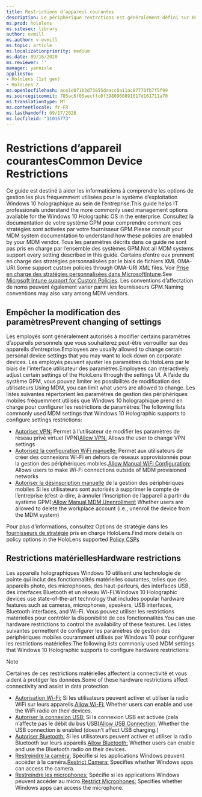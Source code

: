 ```yaml
---
title: Restrictions d’appareil courantes
description: Le périphérique restrctions est généralement défini sur HoloLens.
ms.prod: hololens
ms.sitesec: library
author: evmill
ms.author: v-evmill
ms.topic: article
ms.localizationpriority: medium
ms.date: 09/16/2020
ms.reviewer: ''
manager: yannisle
appliesto:
- HoloLens (1st gen)
- HoloLens 2
ms.openlocfilehash: ace1e071b3d73855daacc8a11ac87770fb7f5f99
ms.sourcegitcommit: 785ac6f05aecffc0f3980960891617d161711a70
ms.translationtype: MT
ms.contentlocale: fr-FR
ms.lasthandoff: 09/17/2020
ms.locfileid: "11016773"
---
```

# <span data-ttu-id="2c09d-103">Restrictions d’appareil courantes</span><span class="sxs-lookup"><span data-stu-id="2c09d-103">Common Device Restrictions</span></span> 

<span data-ttu-id="2c09d-104">Ce guide est destiné à aider les informaticiens à comprendre les options de gestion les plus fréquemment utilisées pour le système d’exploitation Windows 10 holographique au sein de l’entreprise.</span><span class="sxs-lookup"><span data-stu-id="2c09d-104">This guide helps IT professionals understand the more commonly used management options available for the Windows 10 Holographic OS in the enterprise.</span></span> <span data-ttu-id="2c09d-105">Consultez la documentation de votre système GPM pour comprendre comment ces stratégies sont activées par votre fournisseur GPM.</span><span class="sxs-lookup"><span data-stu-id="2c09d-105">Please consult your MDM system documentation to understand how these policies are enabled by your MDM vendor.</span></span> <span data-ttu-id="2c09d-106">Tous les paramètres décrits dans ce guide ne sont pas pris en charge par l’ensemble des systèmes GPM.</span><span class="sxs-lookup"><span data-stu-id="2c09d-106">Not all MDM systems support every setting described in this guide.</span></span> <span data-ttu-id="2c09d-107">Certains d’entre eux prennent en charge des stratégies personnalisées par le biais de fichiers XML OMA-URI.</span><span class="sxs-lookup"><span data-stu-id="2c09d-107">Some support custom policies through OMA-URI XML files.</span></span> <span data-ttu-id="2c09d-108">Voir [Prise en charge des stratégies personnalisées dans MicrosoftIntune](https://docs.microsoft.com/mem/intune/configuration/custom-settings-windows-10).</span><span class="sxs-lookup"><span data-stu-id="2c09d-108">See [Microsoft Intune support for Custom Policies](https://docs.microsoft.com/mem/intune/configuration/custom-settings-windows-10).</span></span> <span data-ttu-id="2c09d-109">Les conventions d’affectation de noms peuvent également varier parmi les fournisseurs GPM.</span><span class="sxs-lookup"><span data-stu-id="2c09d-109">Naming conventions may also vary among MDM vendors.</span></span>

## <span data-ttu-id="2c09d-110">Empêcher la modification des paramètres</span><span class="sxs-lookup"><span data-stu-id="2c09d-110">Prevent changing of settings</span></span>
<span data-ttu-id="2c09d-111">Les employés sont généralement autorisés à modifier certains paramètres d’appareils personnels que vous souhaiterez peut-être verrouiller sur des appareils d’entreprise.</span><span class="sxs-lookup"><span data-stu-id="2c09d-111">Employees are usually allowed to change certain personal device settings that you may want to lock down on corporate devices.</span></span> <span data-ttu-id="2c09d-112">Les employés peuvent ajuster les paramètres du HoloLens par le biais de l’interface utilisateur des paramètres.</span><span class="sxs-lookup"><span data-stu-id="2c09d-112">Employees can interactively adjust certain settings of the HoloLens through the settings UI.</span></span> <span data-ttu-id="2c09d-113">À l’aide du système GPM, vous pouvez limiter les possibilités de modification des utilisateurs.</span><span class="sxs-lookup"><span data-stu-id="2c09d-113">Using MDM, you can limit what users are allowed to change.</span></span> <span data-ttu-id="2c09d-114">Les listes suivantes répertorient les paramètres de gestion des périphériques mobiles fréquemment utilisés que Windows 10 holographique prend en charge pour configurer les restrictions de paramètres:</span><span class="sxs-lookup"><span data-stu-id="2c09d-114">The following lists commonly used MDM settings that Windows 10 Holographic supports to configure settings restrictions:</span></span>
-   <span data-ttu-id="2c09d-115">[Autoriser VPN:](https://docs.microsoft.com/windows/client-management/mdm/policy-csp-settings#settings-allowvpn) Permet à l’utilisateur de modifier les paramètres de réseau privé virtuel (VPN)</span><span class="sxs-lookup"><span data-stu-id="2c09d-115">[Allow VPN:](https://docs.microsoft.com/windows/client-management/mdm/policy-csp-settings#settings-allowvpn) Allows the user to change VPN settings</span></span>
-   <span data-ttu-id="2c09d-116">[Autorisez la configuration WiFi manuelle:](https://docs.microsoft.com/windows/client-management/mdm/policy-csp-wifi#wifi-allowmanualwificonfiguration) Permet aux utilisateurs de créer des connexions Wi-Fi en dehors de réseaux approvisionnés pour la gestion des périphériques mobiles.</span><span class="sxs-lookup"><span data-stu-id="2c09d-116">[Allow Manual WiFi Configuration:](https://docs.microsoft.com/windows/client-management/mdm/policy-csp-wifi#wifi-allowmanualwificonfiguration) Allows users to make Wi-Fi connections outside of MDM provisioned networks</span></span>
-   <span data-ttu-id="2c09d-117">[Autoriser la désinscription manuelle](https://docs.microsoft.com/windows/client-management/mdm/policy-csp-experience#experience-allowmanualmdmunenrollment) de la gestion des périphériques mobiles Si les utilisateurs sont autorisés à supprimer le compte de l’entreprise (c’est-à-dire, à annuler l’inscription de l’appareil à partir du système GPM);</span><span class="sxs-lookup"><span data-stu-id="2c09d-117">[Allow Manual MDM Unenrollment](https://docs.microsoft.com/windows/client-management/mdm/policy-csp-experience#experience-allowmanualmdmunenrollment) Whether users are allowed to delete the workplace account (i.e., unenroll the device from the MDM system)</span></span>

<span data-ttu-id="2c09d-118">Pour plus d’informations, consultez Options de stratégie dans les [fournisseurs de stratégie](https://docs.microsoft.com/windows/client-management/mdm/policy-csps-supported-by-hololens2) pris en charge HoloLens.</span><span class="sxs-lookup"><span data-stu-id="2c09d-118">Find more details on policy options in the HoloLens supported [Policy CSPs](https://docs.microsoft.com/windows/client-management/mdm/policy-csps-supported-by-hololens2)</span></span>

## <span data-ttu-id="2c09d-119">Restrictions matérielles</span><span class="sxs-lookup"><span data-stu-id="2c09d-119">Hardware restrictions</span></span>
<span data-ttu-id="2c09d-120">Les appareils holographiques Windows 10 utilisent une technologie de pointe qui inclut des fonctionnalités matérielles courantes, telles que des appareils photo, des microphones, des haut-parleurs, des interfaces USB, des interfaces Bluetooth et un réseau Wi-Fi.</span><span class="sxs-lookup"><span data-stu-id="2c09d-120">Windows 10 Holographic devices use state-of-the-art technology that includes popular hardware features such as cameras, microphones, speakers, USB interfaces, Bluetooth interfaces, and Wi-Fi.</span></span> <span data-ttu-id="2c09d-121">Vous pouvez utiliser les restrictions matérielles pour contrôler la disponibilité de ces fonctionnalités.</span><span class="sxs-lookup"><span data-stu-id="2c09d-121">You can use hardware restrictions to control the availability of these features.</span></span>
<span data-ttu-id="2c09d-122">Les listes suivantes permettent de configurer les paramètres de gestion des périphériques mobiles couramment utilisés par Windows 10 pour configurer les restrictions matérielles:</span><span class="sxs-lookup"><span data-stu-id="2c09d-122">The following lists commonly used MDM settings that Windows 10 Holographic supports to configure hardware restrictions:</span></span>

> [!NOTE]
> <span data-ttu-id="2c09d-123">Certaines de ces restrictions matérielles affectent la connectivité et vous aident à protéger les données.</span><span class="sxs-lookup"><span data-stu-id="2c09d-123">Some of these hardware restrictions affect connectivity and assist in data protection.</span></span>

-   <span data-ttu-id="2c09d-124">[Autorisation Wi-Fi:](https://docs.microsoft.com/windows/client-management/mdm/policy-csp-wifi#wifi-allowwifi) Si les utilisateurs peuvent activer et utiliser la radio WiFi sur leurs appareils.</span><span class="sxs-lookup"><span data-stu-id="2c09d-124">[Allow Wi-Fi:](https://docs.microsoft.com/windows/client-management/mdm/policy-csp-wifi#wifi-allowwifi) Whether users can enable and use the WiFi radio on their devices.</span></span>
-   <span data-ttu-id="2c09d-125">[Autoriser la connexion USB:](https://docs.microsoft.com/windows/client-management/mdm/policy-csp-connectivity#connectivity-allowusbconnection) Si la connexion USB est activée (cela n’affecte pas le débit du bus USB)</span><span class="sxs-lookup"><span data-stu-id="2c09d-125">[Allow USB Connection:](https://docs.microsoft.com/windows/client-management/mdm/policy-csp-connectivity#connectivity-allowusbconnection) Whether the USB connection is enabled (doesn’t affect USB charging.)</span></span>
-   <span data-ttu-id="2c09d-126">[Autoriser Bluetooth:](https://docs.microsoft.com/windows/client-management/mdm/policy-csp-connectivity#connectivity-allowbluetooth) Si les utilisateurs peuvent activer et utiliser la radio Bluetooth sur leurs appareils.</span><span class="sxs-lookup"><span data-stu-id="2c09d-126">[Allow Bluetooth:](https://docs.microsoft.com/windows/client-management/mdm/policy-csp-connectivity#connectivity-allowbluetooth) Whether users can enable and use the Bluetooth radio on their devices.</span></span>
-   <span data-ttu-id="2c09d-127">[Restreindre la caméra:](https://docs.microsoft.com/windows/client-management/mdm/policy-csp-privacy#privacy-letappsaccesscamera) Spécifie si les applications Windows peuvent accéder à la caméra.</span><span class="sxs-lookup"><span data-stu-id="2c09d-127">[Restrict Camera:](https://docs.microsoft.com/windows/client-management/mdm/policy-csp-privacy#privacy-letappsaccesscamera) Specifies whether Windows apps can access the camera.</span></span>
-   <span data-ttu-id="2c09d-128">[Restreindre les microphones:](https://docs.microsoft.com/windows/client-management/mdm/policy-csp-privacy#privacy-letappsaccessmicrophone) Spécifie si les applications Windows peuvent accéder au micro.</span><span class="sxs-lookup"><span data-stu-id="2c09d-128">[Restrict Microphones:](https://docs.microsoft.com/windows/client-management/mdm/policy-csp-privacy#privacy-letappsaccessmicrophone) Specifies whether Windows apps can access the microphone.</span></span>
